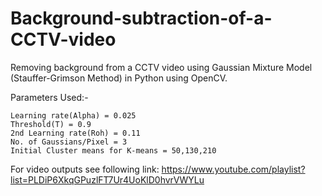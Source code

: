# Background-subtraction-of-a-CCTV-video
Removing background from a CCTV video using Gaussian Mixture Model (Stauffer-Grimson Method) in Python using OpenCV.


Parameters Used:-

	Learning rate(Alpha) = 0.025
	Threshold(T) = 0.9
	2nd Learning rate(Roh) = 0.11
	No. of Gaussians/Pixel = 3
	Initial Cluster means for K-means = 50,130,210

For video outputs see following link:
	https://www.youtube.com/playlist?list=PLDiP6XkqGPuzlFT7Ur4UoKlD0hvrVWYLu
